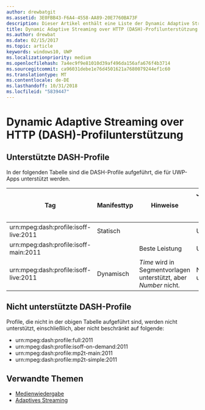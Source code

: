 ```yaml
---
author: drewbatgit
ms.assetid: 3E0FBB43-F6A4-4558-AA89-20E7760BA73F
description: Dieser Artikel enthält eine Liste der Dynamic Adaptive Streaming over HTTP (DASH)-Profile, die für UWP-Apps unterstützt werden.
title: Dynamic Adaptive Streaming over HTTP (DASH)-Profilunterstützung
ms.author: drewbat
ms.date: 02/15/2017
ms.topic: article
keywords: windows10, UWP
ms.localizationpriority: medium
ms.openlocfilehash: 7a4ec9f9e81010d39af496da156afa676f4b3714
ms.sourcegitcommit: ca96031debe1e76d4501621a7680079244ef1c60
ms.translationtype: MT
ms.contentlocale: de-DE
ms.lasthandoff: 10/31/2018
ms.locfileid: "5839447"
---
```

# <a name="dynamic-adaptive-streaming-over-http-dash-profile-support"></a>Dynamic Adaptive Streaming over HTTP (DASH)-Profilunterstützung


## <a name="supported-dash-profiles"></a>Unterstützte DASH-Profile
In der folgenden Tabelle sind die DASH-Profile aufgeführt, die für UWP-Apps unterstützt werden.

|Tag | Manifesttyp | Hinweise|Juliversion von Windows 10|Windows 10, Version 1511|Windows 10, Version 1607 |Windows 10, Version 1607 |Windows 10, Version 1703|
|----------------|------|-------|-----------|--------------|---------|-------|--------|
|urn:mpeg&#58;dash:profile:isoff-live:2011 | Statisch |     |Unterstützt            |  Unterstützt              | Unterstützt        |Unterstützt| Unterstützt|
|urn:mpeg&#58;dash:profile:isoff-main:2011 |        | Beste Leistung | Unterstützt            |  Unterstützt              | Unterstützt        |Unterstützt| Unterstützt|
|urn:mpeg&#58;dash:profile:isoff-live:2011 | Dynamisch | $Time$ wird in Segmentvorlagen unterstützt, aber $Number$ nicht. | Nicht unterstützt            | Nicht unterstützt              | Nicht unterstützt        |Nicht unterstützt| Unterstützt|


## <a name="unsupported-dash-profiles"></a>Nicht unterstützte DASH-Profile
Profile, die nicht in der obigen Tabelle aufgeführt sind, werden nicht unterstützt, einschließlich, aber nicht beschränkt auf folgende:

* urn:mpeg&#58;dash:profile:full:2011
* urn:mpeg&#58;dash:profile:isoff-on-demand:2011
* urn:mpeg&#58;dash:profile:mp2t-main:2011
* urn:mpeg&#58;dash:profile:mp2t-simple:2011


## <a name="related-topics"></a>Verwandte Themen

* [Medienwiedergabe](media-playback.md)
* [Adaptives Streaming](adaptive-streaming.md)
 

 





